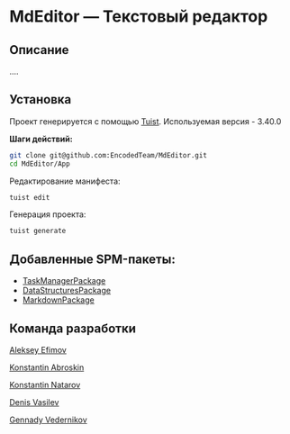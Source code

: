 # MdEditor — Текстовый редактор

## Описание
....

## Установка
Проект генерируется с помощью [Tuist](https://tuist.io/).
Используемая версия - 3.40.0

**Шаги действий:**
```sh
git clone git@github.com:EncodedTeam/MdEditor.git
cd MdEditor/App
```
Редактирование манифеста:
```sh
tuist edit
```
Генерация проекта:
```sh
tuist generate
```

## Добавленные SPM-пакеты:
 - [TaskManagerPackage](Packages/TaskManagerPackage/README.md)
 - [DataStructuresPackage](Packages/DataStructuresPackage/README.md)
 - [MarkdownPackage](Packages/MarkdownPackage/README.md)

## Команда разработки
[Aleksey Efimov](https://github.com/efimovmay)

[Konstantin Abroskin](https://github.com/aksilont)

[Konstantin Natarov](https://github.com/dutysniper)

[Denis Vasilev](https://github.com/lyonden7)

[Gennady Vedernikov](https://github.com/evrevolt)
